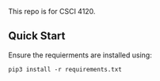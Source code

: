 This repo is for CSCI 4120.

## Quick Start
Ensure the requierments are installed using:
```
pip3 install -r requirements.txt
```
